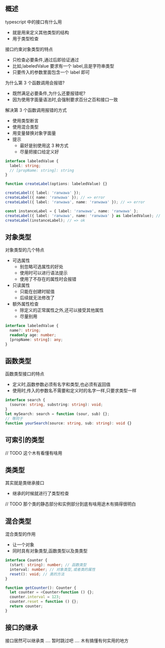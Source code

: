 ## 概述

typescript 中的接口有什么用

- 就是用来定义其他类型的结构
- 用于类型检查

接口约束对象类型的特点

- 只检查必要条件,通过后即验证通过
- 比如,labeledValue 要求有一个 label,且是字符串类型
- 只要传入的参数里面包含一个 label 即可

为什么第 3 个函数调用会报错?

- 既然满足必要条件,为什么还要报错呢?
- 因为使用字面量语法时,会强制要求百分之百和接口一致

解决第 3 个函数调用报错的方式

- 使用类型断言
- 使用混合类型
- 用变量替换对象字面量
- 提示
  - 最好是别使用这 3 种方式
  - 尽量把接口给定义好

```typescript
interface labeledValue {
  label: string;
  // [propName: string]: string
}

function createLabel(options: labeledValue) {}

createLabel({ label: 'ranwawa' });
createLabel({ name: 'ranwawa' }); // => error
createLabel({ label: 'ranwawa', name: 'ranwawa' }); // => error

const instanceLabel = { label: 'ranwawa', name: 'ranwawa' };
createLabel({ label: 'ranwawa', name: 'ranwawa' } as labeledValue); // => ok
createLabel(instanceLabel); // => ok
```

## 对象类型

对象类型的几个特点

- 可选属性
  - 别忽略可选属性的好处
  - 使用时可以进行语法提示
  - 使用了不存在的属性时会报错
- 只读属性
  - 只能在创建时赋值
  - 后续就无法修改了
- 额外属性检查
  - 除定义的正常属性之外,还可以接受其他属性
  - 尽量别用

```typescript
interface labeledValue {
  name?: string;
  readonly age: number;
  [propName: string]: any;
}
```

## 函数类型

函数类型接口的特点

- 定义时,函数参数必须有名字和类型,也必须有返回值
- 使用时,传入的参数名不需要和定义时的名字一样,只要求类型一样

```typescript
interface search {
  (source: string, substring: string): void;
}
let mySearch: search = function (sour, sub) {};
// 等同于
function yourSearch(source: string, sub: string): void {}
```

## 可索引的类型

// TODO 这个木有看懂有啥用

## 类类型

其实就是类继承接口

- 继承的时候就进行了类型检查

// TODO 那个类的静态部分和实例部分到底有啥用途木有搞得很明白

## 混合类型

混合类型的作用

- 让一个对象
- 同时具有对象类型,函数类型以及类类型

```typescript
interface Counter {
  (start: string): number; // 函数类型
  interval: number; // 对象类型,或者类的属性
  reset(): void; // 类的方法
}

function getCounter(): Counter {
  let counter = <Counter>function () {};
  counter.interval = 123;
  counter.reset = function () {};
  return counter;
}
```

## 接口的继承

接口居然可以继承类
....
暂时跳过吧
....
木有搞懂有何实用的地方
